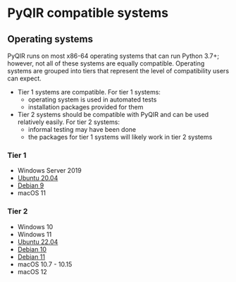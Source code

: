 # PyQIR compatible systems

## Operating systems

PyQIR runs on most x86-64 operating systems that can run Python 3.7+; however,
not all of these systems are equally compatible. Operating systems are grouped
into tiers that represent the level of compatibility users can expect.

- Tier 1 systems are compatible. For tier 1 systems:
  - operating system is used in automated tests
  - installation packages provided for them
- Tier 2 systems should be compatible with PyQIR and can be used relatively
  easily. For tier 2 systems:
  - informal testing may have been done
  - the packages for tier 1 systems will likely work in tier 2 systems

### Tier 1

- Windows Server 2019
- [Ubuntu 20.04](https://wiki.ubuntu.com/FocalFossa/ReleaseNotes)
- [Debian 9](https://www.debian.org/releases/stretch/)
- macOS 11

### Tier 2

- Windows 10
- Windows 11
- [Ubuntu 22.04](https://wiki.ubuntu.com/BionicBeaver/ReleaseNotes)
- [Debian 10](https://www.debian.org/releases/buster/)
- [Debian 11](https://www.debian.org/releases/bullseye/)
- macOS 10.7 - 10.15
- macOS 12
